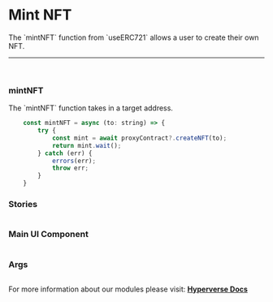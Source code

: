 # Mint NFT

<p> The `mintNFT` function from `useERC721` allows a user to create their own NFT. </p>

---

<br>

### mintNFT

<p> The `mintNFT` function takes in a target address. </p>

```jsx
	const mintNFT = async (to: string) => {
		try {
			const mint = await proxyContract?.createNFT(to);
			return mint.wait();
		} catch (err) {
			errors(err);
			throw err;
		}
	}
```

### Stories

```jsx

```

### Main UI Component

```jsx

```

### Args

```jsx

```

For more information about our modules please visit: [**Hyperverse Docs**](docs.hyperverse.dev)
